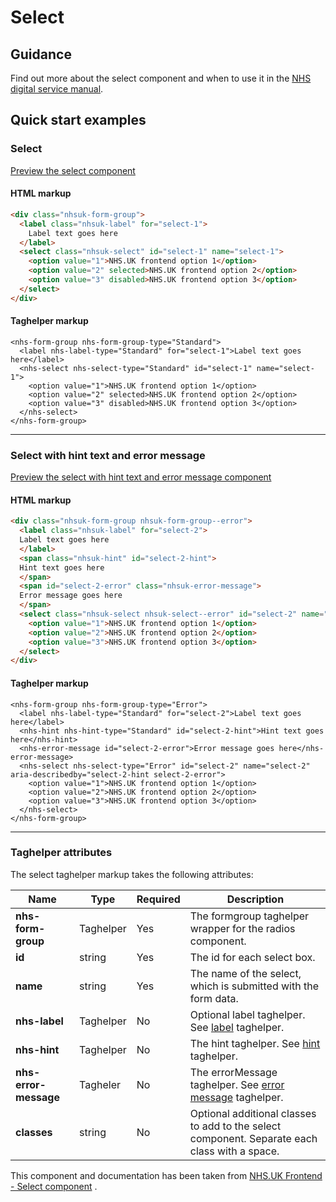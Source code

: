 ﻿# Select

## Guidance

Find out more about the select component and when to use it in the [NHS digital service manual](https://beta.nhs.uk/service-manual/styles-components-patterns/select).

## Quick start examples

### Select

[Preview the select component](https://dotnetcorefelpoc.azurewebsites.net/components/select)

#### HTML markup

```html
<div class="nhsuk-form-group">
  <label class="nhsuk-label" for="select-1">
    Label text goes here
  </label>
  <select class="nhsuk-select" id="select-1" name="select-1">
    <option value="1">NHS.UK frontend option 1</option>
    <option value="2" selected>NHS.UK frontend option 2</option>
    <option value="3" disabled>NHS.UK frontend option 3</option>
  </select>
</div>
```

#### Taghelper markup

```
<nhs-form-group nhs-form-group-type="Standard">
  <label nhs-label-type="Standard" for="select-1">Label text goes here</label>
  <nhs-select nhs-select-type="Standard" id="select-1" name="select-1">
    <option value="1">NHS.UK frontend option 1</option>
    <option value="2" selected>NHS.UK frontend option 2</option>
    <option value="3" disabled>NHS.UK frontend option 3</option>
  </nhs-select>
</nhs-form-group>
```

---

### Select with hint text and error message

[Preview the select with hint text and error message component](https://dotnetcorefelpoc.azurewebsites.net/components/select-hint-error)

#### HTML markup

```html
<div class="nhsuk-form-group nhsuk-form-group--error">
  <label class="nhsuk-label" for="select-2">
  Label text goes here
  </label>
  <span class="nhsuk-hint" id="select-2-hint">
  Hint text goes here
  </span>
  <span id="select-2-error" class="nhsuk-error-message">
  Error message goes here
  </span>
  <select class="nhsuk-select nhsuk-select--error" id="select-2" name="select-2" aria-describedby="select-2-hint select-2-error">
    <option value="1">NHS.UK frontend option 1</option>
    <option value="2">NHS.UK frontend option 2</option>
    <option value="3">NHS.UK frontend option 3</option>
  </select>
</div>
```

#### Taghelper markup

```
<nhs-form-group nhs-form-group-type="Error">
  <label nhs-label-type="Standard" for="select-2">Label text goes here</label>
  <nhs-hint nhs-hint-type="Standard" id="select-2-hint">Hint text goes here</nhs-hint>
  <nhs-error-message id="select-2-error">Error message goes here</nhs-error-message>
  <nhs-select nhs-select-type="Error" id="select-2" name="select-2" aria-describedby="select-2-hint select-2-error">
    <option value="1">NHS.UK frontend option 1</option>
    <option value="2">NHS.UK frontend option 2</option>
    <option value="3">NHS.UK frontend option 3</option>
  </nhs-select>
</nhs-form-group>
```

---

### Taghelper attributes

The select taghelper markup takes the following attributes:

| Name                | Type     | Required  | Description                 |
| --------------------|----------|-----------|-----------------------------|
| **nhs-form-group**           | Taghelper   | Yes        | The formgroup taghelper wrapper for the radios component.|
| **id**              | string   | Yes       | The id for each select box. |
| **name**            | string   | Yes       | The name of the select, which is submitted with the form data. |
| **nhs-label**           | Taghelper   | No       | Optional label taghelper. See [label](https://github.com/nhsuk/frontend-dotnetcore/tree/master/src/NHSUKFrontEndLibraryTagHelpers/NHSUK.FrontEndLibrary.TagHelpers/Tags/Label) taghelper. |
| **nhs-hint**            | Taghelper   | No        | The hint taghelper. See [hint](https://github.com/nhsuk/frontend-dotnetcore/tree/master/src/NHSUKFrontEndLibraryTagHelpers/NHSUK.FrontEndLibrary.TagHelpers/Tags/Hint) taghelper. |
| **nhs-error-message**    | Tagheler   | No        | The errorMessage taghelper. See [error message](https://github.com/nhsuk/frontend-dotnetcore/tree/master/src/NHSUKFrontEndLibraryTagHelpers/NHSUK.FrontEndLibrary.TagHelpers/Tags/ErrorMessage) taghelper. |
| **classes**         | string   | No        | Optional additional classes to add to the select component. Separate each class with a space. |

This component and documentation has been taken from [NHS.UK Frontend - Select component](https://github.com/nhsuk/nhsuk-frontend/tree/master/packages/components/select) .
